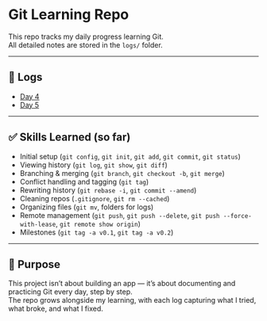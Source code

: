# Git Learning Repo

This repo tracks my daily progress learning Git.  
All detailed notes are stored in the `logs/` folder.

---

## 📅 Logs
- [Day 4](logs/day4.md)
- [Day 5](logs/day5.md)

---

## ✅ Skills Learned (so far)
- Initial setup (`git config`, `git init`, `git add`, `git commit`, `git status`)
- Viewing history (`git log`, `git show`, `git diff`)
- Branching & merging (`git branch`, `git checkout -b`, `git merge`)
- Conflict handling and tagging (`git tag`)
- Rewriting history (`git rebase -i`, `git commit --amend`)
- Cleaning repos (`.gitignore`, `git rm --cached`)
- Organizing files (`git mv`, folders for logs)
- Remote management (`git push`, `git push --delete`, `git push --force-with-lease`, `git remote show origin`)
- Milestones (`git tag -a v0.1`, `git tag -a v0.2`)

---

## 🎯 Purpose
This project isn’t about building an app — it’s about documenting and practicing Git every day, step by step.  
The repo grows alongside my learning, with each log capturing what I tried, what broke, and what I fixed.
